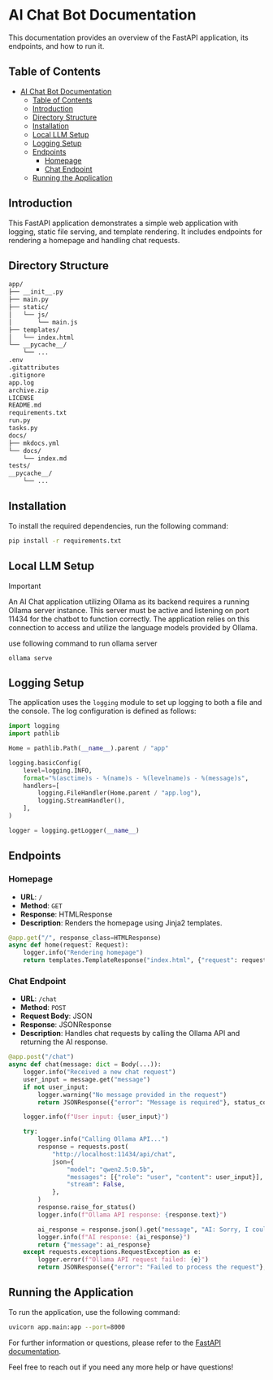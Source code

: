 # AI Chat Bot Documentation

This documentation provides an overview of the FastAPI application, its endpoints, and how to run it.

## Table of Contents

- [AI Chat Bot Documentation](#ai-chat-bot-documentation)
  - [Table of Contents](#table-of-contents)
  - [Introduction](#introduction)
  - [Directory Structure](#directory-structure)
  - [Installation](#installation)
  - [Local LLM Setup](#local-llm-setup)
  - [Logging Setup](#logging-setup)
  - [Endpoints](#endpoints)
    - [Homepage](#homepage)
    - [Chat Endpoint](#chat-endpoint)
  - [Running the Application](#running-the-application)

## Introduction

This FastAPI application demonstrates a simple web application with logging, static file serving, and template rendering. It includes endpoints for rendering a homepage and handling chat requests.

## Directory Structure

```sh
app/
├── __init__.py
├── main.py
├── static/
│   └── js/
│       └── main.js
├── templates/
│   └── index.html
└── __pycache__/
    └── ...
.env
.gitattributes
.gitignore
app.log
archive.zip
LICENSE
README.md
requirements.txt
run.py
tasks.py
docs/
├── mkdocs.yml
└── docs/
    └── index.md
tests/
__pycache__/
    └── ...
```

## Installation

To install the required dependencies, run the following command:

```sh
pip install -r requirements.txt
```

## Local LLM Setup

>[!Important]
> An AI Chat application utilizing Ollama as its backend requires a running Ollama server instance. This server must be active and listening on port 11434 for the chatbot to function correctly. The application relies on this connection to access and utilize the language models provided by Ollama.

use following command to run ollama server

```pwsh
ollama serve
```

## Logging Setup

The application uses the `logging` module to set up logging to both a file and the console. The log configuration is defined as follows:

```python
import logging
import pathlib

Home = pathlib.Path(__name__).parent / "app"

logging.basicConfig(
    level=logging.INFO,
    format="%(asctime)s - %(name)s - %(levelname)s - %(message)s",
    handlers=[
        logging.FileHandler(Home.parent / "app.log"),
        logging.StreamHandler(),
    ],
)

logger = logging.getLogger(__name__)
```

## Endpoints

### Homepage

- **URL**: `/`
- **Method**: `GET`
- **Response**: HTMLResponse
- **Description**: Renders the homepage using Jinja2 templates.

```python
@app.get("/", response_class=HTMLResponse)
async def home(request: Request):
    logger.info("Rendering homepage")
    return templates.TemplateResponse("index.html", {"request": request})
```

### Chat Endpoint

- **URL**: `/chat`
- **Method**: `POST`
- **Request Body**: JSON
- **Response**: JSONResponse
- **Description**: Handles chat requests by calling the Ollama API and returning the AI response.

```python
@app.post("/chat")
async def chat(message: dict = Body(...)):
    logger.info("Received a new chat request")
    user_input = message.get("message")
    if not user_input:
        logger.warning("No message provided in the request")
        return JSONResponse({"error": "Message is required"}, status_code=400)

    logger.info(f"User input: {user_input}")

    try:
        logger.info("Calling Ollama API...")
        response = requests.post(
            "http://localhost:11434/api/chat",
            json={
                "model": "qwen2.5:0.5b",
                "messages": [{"role": "user", "content": user_input}],
                "stream": False,
            },
        )
        response.raise_for_status()
        logger.info(f"Ollama API response: {response.text}")

        ai_response = response.json().get("message", "AI: Sorry, I couldn't process that.")
        logger.info(f"AI response: {ai_response}")
        return {"message": ai_response}
    except requests.exceptions.RequestException as e:
        logger.error(f"Ollama API request failed: {e}")
        return JSONResponse({"error": "Failed to process the request"}, status_code=500)
```

## Running the Application

To run the application, use the following command:

```sh
uvicorn app.main:app --port=8000
```

For further information or questions, please refer to the [FastAPI documentation](https://fastapi.tiangolo.com/).

Feel free to reach out if you need any more help or have questions!
